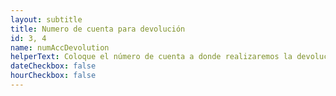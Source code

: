 ```yaml
---
layout: subtitle
title: Numero de cuenta para devolución
id: 3, 4
name: numAccDevolution
helperText: Coloque el número de cuenta a donde realizaremos la devolución de su dinero
dateCheckbox: false
hourCheckbox: false
---
```

